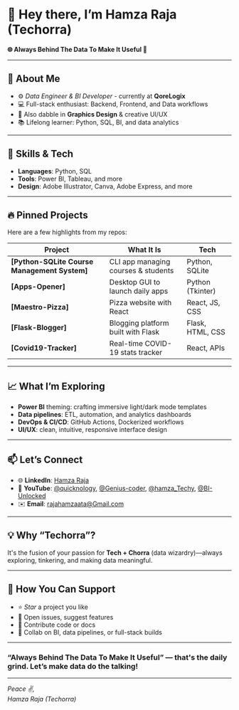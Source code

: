 # 👋 Hey there, I’m Hamza Raja (Techorra)

**🌐 Always Behind The Data To Make It Useful 🚀**

---

## 🚀 About Me

- ⚙️ *Data Engineer & BI Developer* - currently at **QoreLogix**  
- 💻 Full-stack enthusiast: Backend, Frontend, and Data workflows  
- 🎨 Also dabble in **Graphics Design** & creative UI/UX  
- 📚 Lifelong learner: Python, SQL, BI, and data analytics

---

## 💼 Skills & Tech

- **Languages**: Python, SQL  
- **Tools**: Power BI, Tableau, and more  
- **Design**: Adobe Illustrator, Canva, Adobe Express, and more

---

## 🔥 Pinned Projects

Here are a few highlights from my repos:

| Project | What It Is | Tech |
|--------|------------|------|
| **[Python-SQLite Course Management System]** | CLI app managing courses & students | Python, SQLite |
| **[Apps-Opener]** | Desktop GUI to launch daily apps | Python (Tkinter) |
| **[Maestro-Pizza]** | Pizza website with React | React, JS, CSS |
| **[Flask-Blogger]** | Blogging platform built with Flask | Flask, HTML, CSS |
| **[Covid19-Tracker]** | Real-time COVID-19 stats tracker | React, APIs |

---

## 📈 What I’m Exploring

- **Power BI** theming: crafting immersive light/dark mode templates
- **Data pipelines**: ETL, automation, and analytics dashboards
- **DevOps & CI/CD**: GitHub Actions, Dockerized workflows
- **UI/UX**: clean, intuitive, responsive interface design

---

## 📫 Let’s Connect

- 🌐 **LinkedIn**: [Hamza Raja](https://www.linkedin.com/in/qore-hamza)  
- 🎥 **YouTube**: [@quicknology](https://www.youtube.com/@quicknology), [@Genius-coder](https://www.youtube.com/@Genius-coder), [@hamza_Techy](https://www.youtube.com/@hamza_Techy), [@BI-Unlocked](https://www.youtube.com/@BI-Unlocked)
- ✉️ **Email**: rajahamzaata@Gmail.com

---

## 💡 Why “Techorra”?

It's the fusion of your passion for **Tech + Chorra** (data wizardry)—always exploring, tinkering, and making data meaningful.

---

## 📌 How You Can Support

- ⭐ *Star* a project you like  
- 📝 Open issues, suggest features  
- 🧠 Contribute code or docs  
- 🤝 Collab on BI, data pipelines, or full-stack builds

---

### “Always Behind The Data To Make It Useful” — that's the daily grind. Let’s make data do the talking!

---

*Peace ✌️,  
Hamza Raja (Techorra)*
